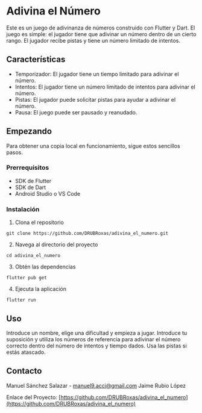 
# Adivina el Número

Este es un juego de adivinanza de números construido con Flutter y Dart. El juego es simple: el jugador tiene que adivinar un número dentro de un cierto rango. El jugador recibe pistas y tiene un número limitado de intentos.

## Características

- Temporizador: El jugador tiene un tiempo limitado para adivinar el número.
- Intentos: El jugador tiene un número limitado de intentos para adivinar el número.
- Pistas: El jugador puede solicitar pistas para ayudar a adivinar el número.
- Pausa: El juego puede ser pausado y reanudado.

## Empezando

Para obtener una copia local en funcionamiento, sigue estos sencillos pasos.

### Prerrequisitos

- SDK de Flutter
- SDK de Dart
- Android Studio o VS Code

### Instalación

1. Clona el repositorio
```
git clone https://github.com/DRUBRoxas/adivina_el_numero.git
```
2. Navega al directorio del proyecto
```
cd adivina_el_numero
```
3. Obtén las dependencias
```
flutter pub get
```
4. Ejecuta la aplicación
```
flutter run
```
## Uso

Introduce un nombre, elige una dificultad y empieza a jugar. Introduce tu suposición y utiliza los números de referencia para adivinar el número correcto dentro del número de intentos y tiempo dados. Usa las pistas si estás atascado.

## Contacto

Manuel Sánchez Salazar - manuel9.acci@gmail.com
Jaime Rubio López

Enlace del Proyecto: [https://github.com/DRUBRoxas/adivina_el_numero](https://github.com/DRUBRoxas/adivina_el_numero)
